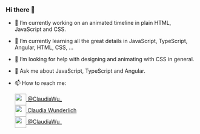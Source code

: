 ### Hi there 👋

- 🔭 I’m currently working on an animated timeline in plain HTML, JavaScript and CSS.
- 🌱 I’m currently learning all the great details in JavaScript, TypeScript, Angular, HTML, CSS, ...
- 🤔 I’m looking for help with designing and animating with CSS in general.
- 💬 Ask me about JavaScript, TypeScript and Angular.
- 📫 How to reach me:

    <a href="https://twitter.com/claudiawu_">
      <img src="https://cdn.jsdelivr.net/npm/simple-icons@v3/icons/twitter.svg"
            width="30px" align="center" /> @ClaudiaWu_
    </a>
    <br>
    <a href="https://www.linkedin.com/in/wunderlichclaudia/">
      <img src="https://cdn.jsdelivr.net/npm/simple-icons@3.0.1/icons/linkedin.svg"
            width="30px" align="center" /> Claudia Wunderlich
    </a>
    <br>
    <a href="https://dev.to/claudiawu_">
      <img src="https://raw.githubusercontent.com/gist/benhalpern/eff81b17359acafd17849146549b9291/raw/6de3cc24798bd3b133d4d89a1d87004c369eac46/dev-icon.svg"
            width="30px" align="center" /> @ClaudiaWu_
    </a>

<!--
**crankymaracuja/crankymaracuja** is a ✨ _special_ ✨ repository because its `README.md` (this file) appears on your GitHub profile.

Here are some ideas to get you started:

- 🔭 I’m currently working on ...
- 🌱 I’m currently learning ...
- 👯 I’m looking to collaborate on ...
- 🤔 I’m looking for help with ...
- 💬 Ask me about ...
- 📫 How to reach me: ...
- 😄 Pronouns: ...
- ⚡ Fun fact: ...
-->
